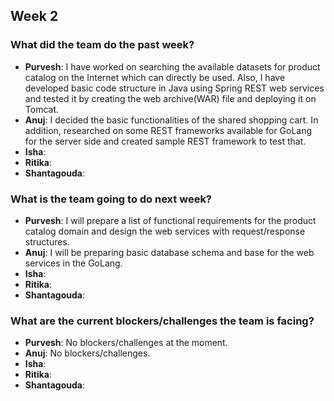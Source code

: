 ## Week 2

### What did the team do the past week?
* **Purvesh**: I have worked on searching the available datasets for product catalog on the Internet which can directly be used. Also, I have developed basic code structure in Java using Spring REST web services and tested it by creating the web archive(WAR) file and deploying it on Tomcat.
* **Anuj**: I decided the basic functionalities of the shared shopping cart. In addition, researched on some REST frameworks available for GoLang for the server side and created sample REST framework to test that.
* **Isha**: 
* **Ritika**: 
* **Shantagouda**:

### What is the team going to do next week?
* **Purvesh**: I will prepare a list of functional requirements for the product catalog domain and design the web services with request/response structures.
* **Anuj**: I will be preparing basic database schema and base for the web services in the GoLang.
* **Isha**: 
* **Ritika**: 
* **Shantagouda**: 

### What are the current blockers/challenges the team is facing?
* **Purvesh**: No blockers/challenges at the moment.
* **Anuj**: No blockers/challenges.
* **Isha**:
* **Ritika**:
* **Shantagouda**: